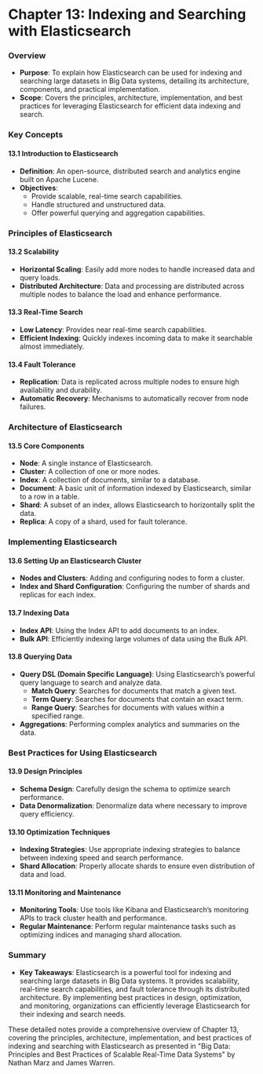 # Chapter 13: Indexing and Searching with Elasticsearch

### Overview
- **Purpose**: To explain how Elasticsearch can be used for indexing and searching large datasets in Big Data systems, detailing its architecture, components, and practical implementation.
- **Scope**: Covers the principles, architecture, implementation, and best practices for leveraging Elasticsearch for efficient data indexing and search.

### Key Concepts

#### 13.1 Introduction to Elasticsearch
- **Definition**: An open-source, distributed search and analytics engine built on Apache Lucene.
- **Objectives**:
  - Provide scalable, real-time search capabilities.
  - Handle structured and unstructured data.
  - Offer powerful querying and aggregation capabilities.

### Principles of Elasticsearch

#### 13.2 Scalability
- **Horizontal Scaling**: Easily add more nodes to handle increased data and query loads.
- **Distributed Architecture**: Data and processing are distributed across multiple nodes to balance the load and enhance performance.

#### 13.3 Real-Time Search
- **Low Latency**: Provides near real-time search capabilities.
- **Efficient Indexing**: Quickly indexes incoming data to make it searchable almost immediately.

#### 13.4 Fault Tolerance
- **Replication**: Data is replicated across multiple nodes to ensure high availability and durability.
- **Automatic Recovery**: Mechanisms to automatically recover from node failures.

### Architecture of Elasticsearch

#### 13.5 Core Components
- **Node**: A single instance of Elasticsearch.
- **Cluster**: A collection of one or more nodes.
- **Index**: A collection of documents, similar to a database.
- **Document**: A basic unit of information indexed by Elasticsearch, similar to a row in a table.
- **Shard**: A subset of an index, allows Elasticsearch to horizontally split the data.
- **Replica**: A copy of a shard, used for fault tolerance.

### Implementing Elasticsearch

#### 13.6 Setting Up an Elasticsearch Cluster
- **Nodes and Clusters**: Adding and configuring nodes to form a cluster.
- **Index and Shard Configuration**: Configuring the number of shards and replicas for each index.

#### 13.7 Indexing Data
- **Index API**: Using the Index API to add documents to an index.
- **Bulk API**: Efficiently indexing large volumes of data using the Bulk API.

#### 13.8 Querying Data
- **Query DSL (Domain Specific Language)**: Using Elasticsearch’s powerful query language to search and analyze data.
  - **Match Query**: Searches for documents that match a given text.
  - **Term Query**: Searches for documents that contain an exact term.
  - **Range Query**: Searches for documents with values within a specified range.
- **Aggregations**: Performing complex analytics and summaries on the data.

### Best Practices for Using Elasticsearch

#### 13.9 Design Principles
- **Schema Design**: Carefully design the schema to optimize search performance.
- **Data Denormalization**: Denormalize data where necessary to improve query efficiency.

#### 13.10 Optimization Techniques
- **Indexing Strategies**: Use appropriate indexing strategies to balance between indexing speed and search performance.
- **Shard Allocation**: Properly allocate shards to ensure even distribution of data and load.

#### 13.11 Monitoring and Maintenance
- **Monitoring Tools**: Use tools like Kibana and Elasticsearch’s monitoring APIs to track cluster health and performance.
- **Regular Maintenance**: Perform regular maintenance tasks such as optimizing indices and managing shard allocation.

### Summary
- **Key Takeaways**: Elasticsearch is a powerful tool for indexing and searching large datasets in Big Data systems. It provides scalability, real-time search capabilities, and fault tolerance through its distributed architecture. By implementing best practices in design, optimization, and monitoring, organizations can efficiently leverage Elasticsearch for their indexing and search needs.

These detailed notes provide a comprehensive overview of Chapter 13, covering the principles, architecture, implementation, and best practices of indexing and searching with Elasticsearch as presented in "Big Data: Principles and Best Practices of Scalable Real-Time Data Systems" by Nathan Marz and James Warren.